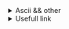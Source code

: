 <details>
<summary>Ascii && other</summary>

Make a table with same logic assignment

## DIGIT
0 (48) 1 (49) 2 (50) 3 (51) 4 (52) 5 (53) 6 (54) 7 (55) 8 (56) 9 (57)

##ALPHA

A (65) B (66) C (67) D (68) E (69) F (70) G (71) H (72) I (73) J (74) K (75) L (76) M (77) N (78) O (79) P (80) Q (81) R (82) S (83) T (84) U (85) V (86) W (87) X (88) Y (89) Z (90)

a (97) b (98) c (99) d (100) e (101) f (102) g (103) h (104) i (105) j (106) k (107) l (108) m (109) n (110) o (111) p (112) q (113) r (114) s (115) t (116) u (117) v (118) w (119) x (120) y (121) z (122)

Underscore _ (95)
Space   (32) // + 32 pour changer en minuscule
Plus sign '+' (43)
Minus sign '-' (45)
Diviser sign '/' (47)
Modulo sign % (37)
isspace();
Horizontal tab '\t' (9)
Vertiacal tab '\v' (11)
New Line  \n (10)
Form feed '\f' (12)
Carriage return '\r' (13)

str[idx] += 32; put in lowecase
str[idx] -= 32; put in upercase

printf - > #include <stdio.h>
malloc - > #include <stdlib.h>
NULL && size_t -> #include <stddef.h>

alway return the type of your fct
alway nit your varible
inc your idx directly when you enter a while loop
alway secure your malloc just after initialized
comment main if ask a fonction

make tab of same logic

sting manipulation
linked list
argument
etc


argument vector table

0 program name
1
2
4

argc -> argument cunt eauql
argv -> argument vector

</details>

<details>
<summary>Usefull link</summary>
https://github.com/JCluzet/42_GradeMe

https://github.com/Binary-Hackers/42_Subjects

https://github.com/48d31kh413k/1337-Piscine-42

https://github.com/luta-wolf/42-examrank

https://github.com/barimehdi77/42-piscine-exam

https://github.com/jraleman/42.Exam-C

https://github.com/fwuensche/42-exam-miner

https://github.com/pasqualerossi/42-School-Exam-Rank-02
</details>

